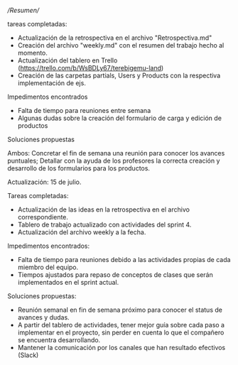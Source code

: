 */Resumen/*

tareas completadas:

* Actualización de la retrospectiva en el archivo "Retrospectiva.md"
* Creación del archivo "weekly.md" con el resumen del trabajo hecho al momento.
* Actualización del tablero en Trello (https://trello.com/b/WsBDLy67/terebigemu-land)
* Creación de las carpetas partials, Users y Products con la respectiva implementación
  de ejs.


Impedimentos encontrados 

* Falta de tiempo para reuniones entre semana
* Algunas dudas sobre la creación del formulario de carga y edición de productos



Soluciones propuestas

Ambos: Concretar el fin de semana una reunión para conocer los avances puntuales; 
       Detallar con la ayuda de los profesores la correcta creación y desarrollo
       de los formularios para los productos.


  Actualización: 15 de julio.

  Tareas completadas:

* Actualización de las ideas en la retrospectiva en el archivo correspondiente.
* Tablero de trabajo actualizado con actividades del sprint 4.
* Actualización del archivo weekly a la fecha.


Impedimentos encontrados:

* Falta de tiempo para reuniones debido a las actividades propias de cada miembro del equipo.
* Tiempos ajustados para repaso de conceptos de clases que serán implementados en el sprint actual.

Soluciones propuestas:

* Reunión semanal en fin de semana próximo para conocer el status de avances y dudas.
* A partir del tablero de actividades, tener mejor guía sobre cada paso a implementar en el proyecto,
  sin perder en cuenta lo que el compañero se encuentra desarrollando. 
* Mantener la comunicación por los canales que han resultado efectivos (Slack)



